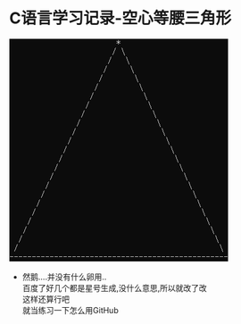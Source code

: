 C语言学习记录-空心等腰三角形
==========
![](https://github.com/DTSSR/C-Practice-LsoscelesTriangle/blob/master/0.png)
* 然鹅....并没有什么卵用..<br>
百度了好几个都是星号生成,没什么意思,所以就改了改<br>
这样还算行吧<br>
就当练习一下怎么用GitHub
